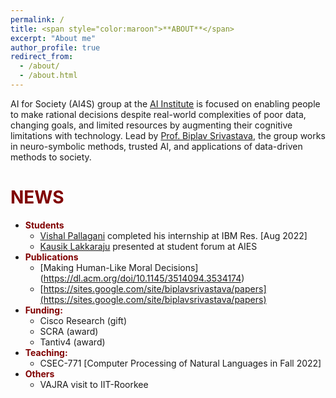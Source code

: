 ```yaml
---
permalink: /
title: <span style="color:maroon">**ABOUT**</span>
excerpt: "About me"
author_profile: true
redirect_from: 
  - /about/
  - /about.html
---
```


AI for Society (AI4S) group at the [AI Institute](https://aiisc.ai/) is focused on enabling people to make rational decisions despite real-world complexities of poor data, changing goals, and limited resources by augmenting their cognitive limitations with technology. Lead by [Prof. Biplav Srivastava](https://sites.google.com/site/biplavsrivastava), the group works in neuro-symbolic methods, trusted AI, and applications of data-driven methods to society.



<span style="color:maroon">**NEWS**</span>
======



 * <span style="color:maroon">**Students**</span>
    * [Vishal Pallagani](https://www.linkedin.com/in/vishalpallagani/)  completed his internship at IBM Res. [Aug 2022]
    * [Kausik Lakkaraju](https://kausik-l.github.io/) presented at student forum at AIES
 * <span style="color:maroon">**Publications**</span>
    * [Making Human-Like Moral Decisions] (https://dl.acm.org/doi/10.1145/3514094.3534174)   
    * [https://sites.google.com/site/biplavsrivastava/papers](https://sites.google.com/site/biplavsrivastava/papers) 
 * <span style="color:maroon">**Funding:**</span>
    * Cisco Research (gift)
    * SCRA (award)
    * Tantiv4 (award)
 * <span style="color:maroon">**Teaching:**</span>
    * CSEC-771 [Computer Processing of Natural Languages in Fall 2022]
 * <span style="color:maroon">**Others**</span>
    * VAJRA visit to IIT-Roorkee




